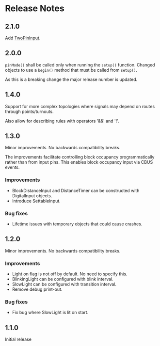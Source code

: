 # Release Notes

## 2.1.0
Add [TwoPinInput](Design.md#twopininput).

## 2.0.0
`pinMode()` shall be called only when running the `setup()` function.
Changed objects to use a `begin()` method that must be called from `setup()`.

As this is a breaking change the major release number is updated.

## 1.4.0
Support for more complex topologies where signals may depend
on routes through points/turnouts.

Also allow for describing rules with operators '&&' and '!'.

## 1.3.0
Minor improvements. No backwards compatibility breaks.

The improvements facilitate controlling block occupancy programmatically
rather than from input pins. 
This enables block occupancy input via CBUS events. 
### Improvements
* BlockDistanceInput and DistanceTimer can be constructed with 
  DigitalInput objects.
* Introduce SettableInput.
### Bug fixes
* Lifetime issues with temporary objects that could cause crashes.

## 1.2.0
Minor improvements. No backwards compatibility breaks.
### Improvements
* Light on flag is not off by default. No need to specify this.
* BlinkingLight can be configured with blink interval.
* SlowLight can be configured with transition interval.
* Remove debug print-out.
### Bug fixes
* Fix bug where SlowLight is lit on start.

## 1.1.0
Initial release